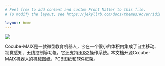 ```yaml
---
# Feel free to add content and custom Front Matter to this file.
# To modify the layout, see https://jekyllrb.com/docs/themes/#overriding-theme-defaults

layout: home
---
```

![](assets\机械结构.png)

Cocube-MAIX是一款微型教育机器人，它在一个很小的体积内集成了自主移动、视觉感知、无线控制等功能。它还支持[ROS2](https://docs.ros.org/en/foxy/index.html)操作系统。本文档开源Cocube-MAIX机器人的机械图纸，PCB图纸和软件框架。

